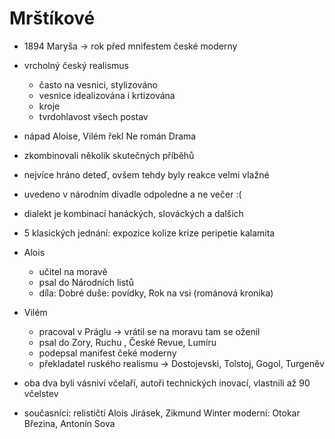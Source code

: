 # Mrštíkové

- 1894 Maryša -> rok před mnifestem české moderny
- vrcholný český realismus 
	- často na vesnici, stylizováno
	- vesnice idealizována i krtizována
	- kroje
	- tvrdohlavost všech postav
- nápad Aloise, Vilém řekl Ne román Drama
- zkombinovali několik skutečných příběhů
- nejvíce hráno deteď, ovšem tehdy byly reakce velmi vlažné
- uvedeno v národním divadle odpoledne a ne večer :(
- dialekt je kombinací hanáckých, slováckých a dalších
- 5 klasických jednání: expozice kolize krize peripetie kalamita


- Alois
	- učitel na moravě
	- psal do  Národních listů
	- díla: Dobré duše: povídky, Rok na vsi (románová kronika)
- Vilém
	- pracoval v Práglu -> vrátil se na moravu tam se oženil
	- psal do Zory, Ruchu , České Revue, Lumíru
	- podepsal manifest čeké moderny
	- překladatel ruského realismu -> Dostojevski, Tolstoj, Gogol, Turgeněv

- oba dva byli vásniví včelaří, autoři technických inovací, vlastnili až 90 včelstev
- současníci: relističtí Alois Jirásek, Zikmund Winter moderní: Otokar Březina, Antonín Sova

